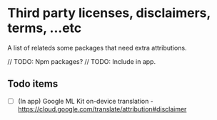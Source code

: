 # Third party licenses, disclaimers, terms, ...etc

A list of relateds some packages that need extra attributions.

// TODO: Npm packages?
// TODO: Include in app.

## Todo items

- [ ] (In app) Google ML Kit on-device translation - https://cloud.google.com/translate/attribution#disclaimer
